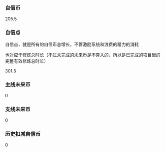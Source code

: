 ### 自信币
205.5

### 自信点
自信点，就是所有的自信币总增长，不管激励系统和浪费的精力的消耗

也对应于修炼总时长（不过未完成的未来币是不算入的，所以是已完成的项目里的完整有效修炼总时长）

301.5

### 主线未来币
0

### 支线未来币
0

### 历史扣减自信币
0
